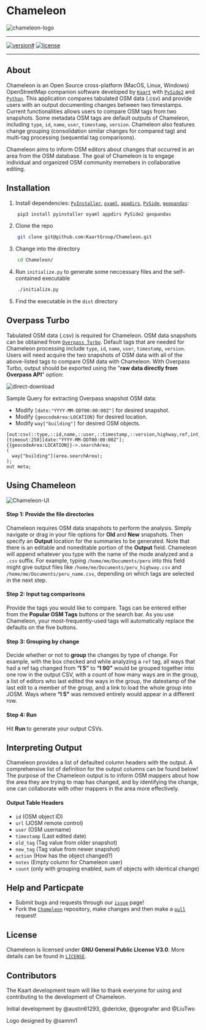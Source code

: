 # Chameleon
![chameleon-logo](./resources/chameleon.png)

- - -

<!-- [![pipeline status](https://gitlab.com/seakaart/chameleon-2/badges/master/pipeline.svg)](https://gitlab.com/seakaart/chameleon-2/commits/master) -->
[![version#](https://img.shields.io/badge/version-2.4-lightgrey.svg)](https://gitlab.com/seakaart/chameleon-2/-/tags)
[![license](https://img.shields.io/badge/license-GPL3-blue.svg)](https://gitlab.com/seakaart/chameleon-2/blob/master/LICENSE)

- - -

## About

Chameleon is an Open Source cross-platform (MacOS, Linux, Windows) OpenStreetMap companion software developed by [`Kaart`](http://kaartgroup.com/) with [`PySide2`](https://www.qt.io/qt-for-python) and [`Python`](https://www.python.org/). This application compares tabulated OSM data (.csv) and provide users with an output documenting changes between two timestamps. Current functionalities allows users to compare OSM tags from two snapshots. Some metadata OSM tags are default outputs of Chameleon, including `type`, `id`, `name`, `user`, `timestamp`, `version`. Chameleon also features change grouping (consolidation similar changes for compared tag) and multi-tag processing (sequential tag comparisons).

Chameleon aims to inform OSM editors about changes that occurred in an area from the OSM database. The goal of Chameleon is to engage individual and organized OSM community memebers in collaborative editing.

## Installation

1. Install dependencies: [`PyInstaller`](https://github.com/pyinstaller/pyinstaller), [`oyaml`](https://pypi.org/project/oyaml/), [`appdirs`](https://pypi.org/project/appdirs/), [`PySide`](https://pypi.org/project/pyside2/), [`geopandas`](https://geopandas.org/):

```bash
	pip3 install pyinstaller oyaml appdirs PySide2 geopandas
```
2. Clone the repo

```bash
	git clone git@github.com:KaartGroup/Chameleon.git
```
3. Change into the directory

```bash
	cd Chameleon/
```

4. Run `initialize.py` to generate some neccessary files and the self-contained executable

```bash
	./initialize.py
```
5.  Find the executable in the `dist` directory

## Overpass Turbo

Tabulated OSM data (.csv) is required for Chameleon. OSM data snapshots can be obtained from [`Overpass Turbo`](https://overpass-turbo.eu/). Default tags that are needed for Chameleon processing include `type`, `id`, `name`, `user`, `timestamp`, `version`. Users will need acquire the two snapshots of OSM data with all of the above-listed tags to compare OSM data with Chameleon. With Overpass Turbo, output should be exported using the "**raw data directly from Overpass API**" option:

![direct-download](./resources/direct-download.png)

 Sample Query for extracting Overpass snapshot OSM data:
 - Modify `[date:"YYYY-MM-DDT00:00:00Z"]` for desired snapshot.
 - Modify `{geocodeArea:LOCATION}` for desired location.
 - Modify `way["building"]` for desired OSM objects.

```
[out:csv(::type,::id,name,::user,::timestamp,::version,highway,ref,int_ref)][timeout:250][date:"YYYY-MM-DDT00:00:00Z"];
{{geocodeArea:LOCATION}}->.searchArea;
(
  way["building"](area.searchArea);
);
out meta;
```

## Using Chameleon

![Chameleon-UI](./resources/chameleon-ui.png)

#### Step 1: Provide the file directories
Chameleon requires OSM data snapshots to perform the analysis. Simply navigate or drag in your file options for **Old** and **New** snapshots. Then specify an **Output** location for the summaries to be generated. Note that there is an editable and noneditable portion of the **Output** field. Chameleon will append whatever you type with the name of the mode analyzed and a `.csv` suffix. For example, typing `/home/me/Documents/peru` into this field might give output files like `/home/me/Documents/peru_highway.csv` and `/home/me/Documents/peru_name.csv`, depending on which tags are selected in the next step.

#### Step 2: Input tag comparisons
Provide the tags you would like to compare. Tags can be entered either from the **Popular OSM Tags** buttons or the search bar. As you use Chameleon, your most-frequently-used tags will automatically replace the defaults on the five buttons.

#### Step 3: Grouping by change
Decide whether or not to **group** the changes by type of change. For example, with the box checked and while analyzing a `ref` tag, all ways that had a ref tag changed from **“I 5”** to **“I 90”** would be grouped together into one row in the output CSV, with a count of how many ways are in the group, a list of editors who last edited the ways in the group, the datestamp of the last edit to a member of the group, and a link to load the whole group into JOSM. Ways where **“I 5”** was removed entirely would appear in a different row.

#### Step 4: Run

Hit **Run** to generate your output CSVs.

## Interpreting Output
Chameleon provides a list of defaulted column headers with the output. A comprehensive list of definition for the output columns can be found below! The purpose of the Chameleon output is to inform OSM mappers about how the area they are trying to map has changed, and by identifying the change, one can collaborate with other mappers in the area more effectively.

#### Output Table Headers
- `id` (OSM object ID)
- `url` (JOSM remote control)
- `user` (OSM username)
- `timestamp` (Last edited date)
- `old_tag` (Tag value from older snapshot)
- `new_tag` (Tag value from newer snapshot)
- `action` (How has the object changed?)
- `notes` (Empty column for Chameleon user)
- `count` (only with grouping enabled, sum of objects with identical change)

## Help and Particpate
- Submit bugs and requests through our [`issue`](https://github.com/KaartGroup/Chameleon/issues) page!
- Fork the [`Chameleon`](https://github.com/KaartGroup/Chameleon) repository, make changes and then make a [`pull`](https://github.com/KaartGroup/Chameleon/pulls) request!

## License
Chameleon is licensed under **GNU General Public LIcense V3.0**. More details can be found in [`LICENSE`](https://github.com/KaartGroup/Chameleon/blob/master/LICENSE).

## Contributors
The Kaart development team will like to thank everyone for using and contributing to the development of Chameleon.

Initial development by @austin61293, @dericke, @geografer and @LiuTwo

Logo designed by @sammi1